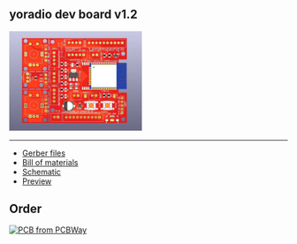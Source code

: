 ## yoradio dev board v1.2
<img src="yodevbrd_v1.2_PRV.jpg" width="240" height="ayto" />

---
- [Gerber files](gbrv2.zip)
- [Bill of materials](yodevbrd_v1.2_BOM.pdf)
- [Schematic](yodevbrd_v1.2_SCH.pdf)
- [Preview](yodevbrd_v1.2_PRV.jpg)

## Order
<a href="https://www.pcbway.com/project/shareproject/yoRadio_Dev_board_v1_2_935e56ed.html" target="_blank"><img src="https://www.pcbway.com/project/img/images/frompcbway-1220.png" alt="PCB from PCBWay" /></a>
